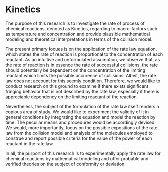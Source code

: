 # Kinetics
The purpose of this research is to investigate the rate of process of chemical reactions, denoted as Kinetics, regarding to macro-factors such as temperature and concentration and provide plausible mathematical modeling and theoretical interpretations in terms of the collision model.

The present primary focues is on the application of the rate law equation, which states the rate of reaction is proportional to the concentration of each reactant. As an intuitive and unformulated assumption, we observe that, as the rate of reaction is in essence the rate of successful collisions, the rate should potentially be dependent on the concentration of the limiting reactant which limits the possible occurence of collisions. Albeit, the rate law does not account for this seemly condition. Therefore, we would like to conduct research on this ground to examine if there exists significant fringing behavior that is not described by the rate law, especially if there is appreciable dependency on the limiting reactant of the reaction. 

Nevertheless, the subject of the formulation of the rate law itself renders a copious area of study. We would like to experiment the validity of it in general conditions by integrating the equation and model the reaction by time. The peculiar means and procedures would be accordingly devised. We would, more importantly, focus on the possible expositions of the rate law from the collision model and analysis of the molecules employed to construe and report possible criteria for the value of the power of each reactant in the rate law. 

In all, the purport of this research is to experimentally apply the rate law for chemical reactions by mathematical modeling and offer probable and verified theories on the subject of conformity or deviation. 
